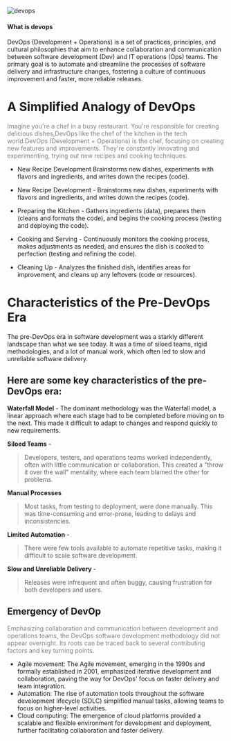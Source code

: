 ![devops](https://github.com/damithaDananjaya17/DevOps/assets/159267886/9348cf97-cc05-41a0-af98-37a42e2137fa)
#### What is devops 

DevOps (Development + Operations) is a set of practices, principles, and cultural philosophies that aim to enhance collaboration and communication between software development (Dev) and IT operations (Ops) teams. The primary goal is to automate and streamline the processes of software delivery and infrastructure changes, fostering a culture of continuous improvement and faster, more reliable releases.



# A Simplified Analogy of DevOps

<span style="color: gray"> Imagine you're a chef in a busy restaurant. You're responsible for creating delicious dishes,DevOps like the chef of the kitchen in the tech world.DevOps (Development + Operations) is the chef, focusing on creating new features and improvements. They're constantly innovating and experimenting, trying out new recipes and cooking techniques.</span> 


- New Recipe Development
       Brainstorms new dishes, experiments with flavors and ingredients, and writes down the recipes (code).

- New Recipe Development - 
       Brainstorms new dishes, experiments with flavors and ingredients, and writes down the recipes (code).


- Preparing the Kitchen - 
      Gathers ingredients (data), prepares them (cleans and formats the code), and begins the cooking process (testing and deploying the code).
   

- Cooking and Serving - 
     Continuously monitors the cooking process, makes adjustments as needed, and  ensures the dish is cooked to perfection (testing and refining the code).


- Cleaning Up - 
     Analyzes the finished dish, identifies areas for improvement, and cleans up any leftovers (code or resources).


# Characteristics of the Pre-DevOps Era 
 The pre-DevOps era in software development was a starkly different landscape than what we see today. It was a time of siloed teams, rigid methodologies, and a lot of manual work, which often led to slow and unreliable software delivery.

## Here are some key characteristics of the pre-DevOps era:
**Waterfall Model** - 
The dominant methodology was the Waterfall model, a linear approach where each stage had to be completed before moving on to the next. This made it difficult to adapt to changes and respond quickly to new requirements.

**Siloed Teams** - 
> Developers, testers, and operations teams worked independently, often with little communication or collaboration. This created a "throw it over the wall" mentality, where each team blamed the other for problems.

**Manual Processes**
> Most tasks, from testing to deployment, were done manually. This was time-consuming and error-prone, leading to delays and inconsistencies.

**Limited Automation** - 
> There were few tools available to automate repetitive tasks, making it difficult to scale software development.

**Slow and Unreliable Delivery** - 
> Releases were infrequent and often buggy, causing frustration for both developers and users.



<span style="color: darkorange"> </span>  

##  Emergency of DevOp
<span style="color: gray"> Emphasizing collaboration and communication between development and operations teams, the DevOps software development methodology did not appear overnight. Its roots can be traced back to several contributing factors and key turning points. </span> 
- Agile movement: The Agile movement, emerging in the 1990s and formally established in 2001, emphasized iterative development and collaboration, paving the way for DevOps' focus on faster delivery and team integration.
- Automation: The rise of automation tools throughout the software development lifecycle (SDLC) simplified manual tasks, allowing teams to focus on higher-level activities.
- Cloud computing: The emergence of cloud platforms provided a scalable and flexible environment for development and deployment, further facilitating collaboration and faster delivery.






